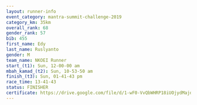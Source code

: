 ```yaml
---
layout: runner-info 
event_category: mantra-summit-challenge-2019 
category_km: 35km 
overall_rank: 68
gender_rank: 57
bib: 455
first_name: Edy
last_name: Ruslyanto
gender: M
team_name: NKOEI Runner
start_(t1): Sun, 12-00-00 am
mbah_kamad_(t2): Sun, 10-53-50 am
finish_(t3): Sun, 01-41-43 pm
race_time: 13-41-43
status: FINISHER
certificate: https://drive.google.com/file/d/1-wF0-VvQbWHRP18iUOjydMajd6-2LKTk/view?usp=sharing
---
```

